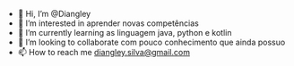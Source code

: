 - 👋 Hi, I’m @Diangley
- 👀 I’m interested in  aprender novas competências
- 🌱 I’m currently learning  as linguagem  java, python e kotlin
- 💞️ I’m looking to collaborate com pouco conhecimento que ainda possuo 
- 📫 How to reach me diangley.silva@gmail.com

<!---
Diangley/Diangley is a ✨ special ✨ repository because its `README.md` (this file) appears on your GitHub profile.
You can click the Preview link to take a look at your changes.
--->
